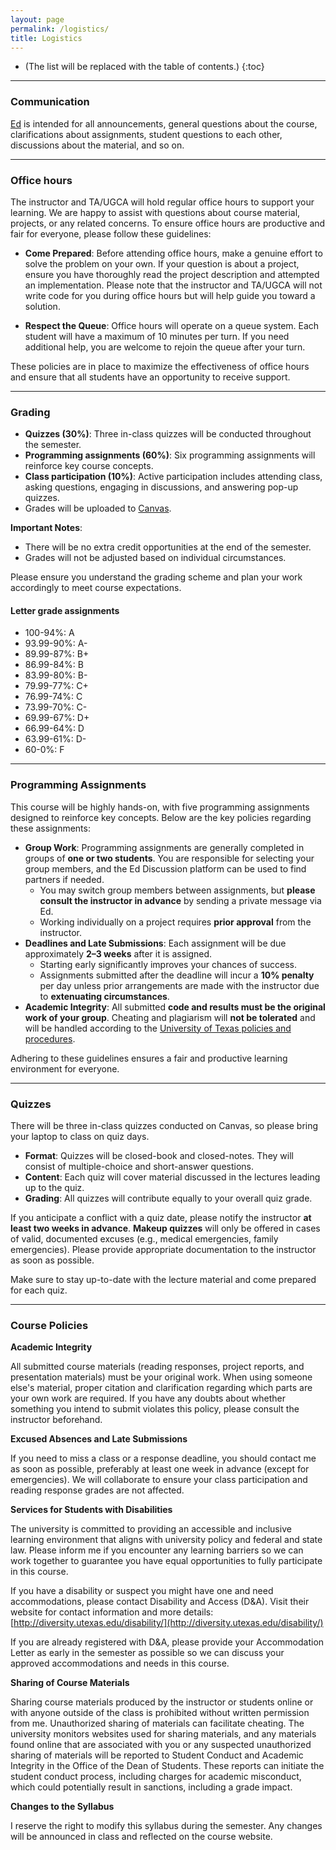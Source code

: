 ```yaml
---
layout: page
permalink: /logistics/
title: Logistics
---
```


* (The list will be replaced with the table of contents.)
{:toc}

***

### Communication

[Ed](https://edstem.org/us/courses/71813) is intended for all announcements, general questions about the course, clarifications about assignments, student questions to each other, discussions about the material, and so on.


***

### Office hours

The instructor and TA/UGCA will hold regular office hours to support your learning. We are happy to assist with questions about course material, projects, or any related concerns. To ensure office hours are productive and fair for everyone, please follow these guidelines:

* **Come Prepared**: Before attending office hours, make a genuine effort to solve the problem on your own. If your question is about a project, ensure you have thoroughly read the project description and attempted an implementation. Please note that the instructor and TA/UGCA will not write code for you during office hours but will help guide you toward a solution.

* **Respect the Queue**: Office hours will operate on a queue system. Each student will have a maximum of 10 minutes per turn. If you need additional help, you are welcome to rejoin the queue after your turn.

These policies are in place to maximize the effectiveness of office hours and ensure that all students have an opportunity to receive support.

***

### Grading

* **Quizzes (30%)**:  Three in-class quizzes will be conducted throughout the semester.
* **Programming assignments (60%)**: Six programming assignments will reinforce key course concepts.
* **Class participation (10%)**: Active participation includes attending class, asking questions, engaging in discussions, and answering pop-up quizzes.
* Grades will be uploaded to [Canvas](https://utexas.instructure.com/courses/1414169).

**Important Notes**:
* There will be no extra credit opportunities at the end of the semester.
* Grades will not be adjusted based on individual circumstances.

Please ensure you understand the grading scheme and plan your work accordingly to meet course expectations.

#### Letter grade assignments

* 100-94%: A
* 93.99-90%: A-
* 89.99-87%: B+
* 86.99-84%: B
* 83.99-80%: B-
* 79.99-77%: C+
* 76.99-74%: C
* 73.99-70%: C-
* 69.99-67%: D+
* 66.99-64%: D
* 63.99-61%: D-
* 60-0%: F

***

### Programming Assignments

This course will be highly hands-on, with five programming assignments designed to reinforce key concepts. Below are the key policies regarding these assignments:
* **Group Work**: Programming assignments are generally completed in groups of **one or two students**. You are responsible for selecting your group members, and the Ed Discussion platform can be used to find partners if needed.
  * You may switch group members between assignments, but **please consult the instructor in advance** by sending a private message via Ed.
  * Working individually on a project requires **prior approval** from the instructor.
* **Deadlines and Late Submissions**: Each assignment will be due approximately **2–3 weeks** after it is assigned.
  * Starting early significantly improves your chances of success.
  * Assignments submitted after the deadline will incur a **10% penalty** per day unless prior arrangements are made with the instructor due to **extenuating circumstances**.
* **Academic Integrity**: All submitted **code and results must be the original work of your group**. Cheating and plagiarism will **not be tolerated** and will be handled according to the [University of Texas policies and procedures](https://deanofstudents.utexas.edu/conduct/index.php).

Adhering to these guidelines ensures a fair and productive learning environment for everyone.


***  

### Quizzes

There will be three in-class quizzes conducted on Canvas, so please bring your laptop to class on quiz days.

* **Format**: Quizzes will be closed-book and closed-notes. They will consist of multiple-choice and short-answer questions.
* **Content**: Each quiz will cover material discussed in the lectures leading up to the quiz.
* **Grading**: All quizzes will contribute equally to your overall quiz grade.

If you anticipate a conflict with a quiz date, please notify the instructor **at least two weeks in advance**.
**Makeup quizzes** will only be offered in cases of valid, documented excuses (e.g., medical emergencies, family emergencies). Please provide appropriate documentation to the instructor as soon as possible.

Make sure to stay up-to-date with the lecture material and come prepared for each quiz.

***

### Course Policies


**Academic Integrity**

All submitted course materials (reading responses, project reports, and presentation materials) must be your original work. When using someone else's material, proper citation and clarification regarding which parts are your own work are required. If you have any doubts about whether something you intend to submit violates this policy, please consult the instructor beforehand.

**Excused Absences and Late Submissions**

If you need to miss a class or a response deadline, you should contact me as soon as possible, preferably at least one week in advance (except for emergencies). We will collaborate to ensure your class participation and reading response grades are not affected.

**Services for Students with Disabilities**

The university is committed to providing an accessible and inclusive learning environment that aligns with university policy and federal and state law. Please inform me if you encounter any learning barriers so we can work together to guarantee you have equal opportunities to fully participate in this course.

If you have a disability or suspect you might have one and need accommodations, please contact Disability and Access (D&A). Visit their website for contact information and more details: [http://diversity.utexas.edu/disability/](http://diversity.utexas.edu/disability/)

If you are already registered with D&A, please provide your Accommodation Letter as early in the semester as possible so we can discuss your approved accommodations and needs in this course.

**Sharing of Course Materials**

Sharing course materials produced by the instructor or students online or with anyone outside of the class is prohibited without written permission from me. Unauthorized sharing of materials can facilitate cheating. The university monitors websites used for sharing materials, and any materials found online that are associated with you or any suspected unauthorized sharing of materials will be reported to Student Conduct and Academic Integrity in the Office of the Dean of Students. These reports can initiate the student conduct process, including charges for academic misconduct, which could potentially result in sanctions, including a grade impact.

**Changes to the Syllabus**

I reserve the right to modify this syllabus during the semester. Any changes will be announced in class and reflected on the course website.
